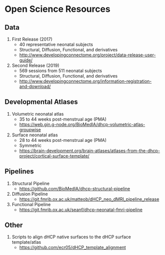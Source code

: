 # Open Science Resources

## Data
1. First Release (2017)
    - 40 representative neonatal subjects
    - Structural, Diffusion, Functional, and derivatives
    - http://www.developingconnectome.org/project/data-release-user-guide/
2. Second Release (2019)
    - 569 sessions from 511 neonatal subjects
    - Structural, Diffusion, Functional, and derivatives
    - http://www.developingconnectome.org/information-registration-and-download/

## Developmental Atlases
1. Volumetric neonatal atlas
    - 35 to 44 weeks post-menstrual age (PMA)
    - https://web.gin.g-node.org/BioMedIA/dhcp-volumetric-atlas-groupwise
2. Surface neonatal atlas
    - 28 to 44 weeks post-menstrual age (PMA)
    - Symmetric
    - https://brain-development.org/brain-atlases/atlases-from-the-dhcp-project/cortical-surface-template/
    
## Pipelines
1. Structural Pipeline
    - https://github.com/BioMedIA/dhcp-structural-pipeline
2. Diffusion Pipeline
    - https://git.fmrib.ox.ac.uk/matteob/dHCP_neo_dMRI_pipeline_release
3. Functional Pipeline
    - https://git.fmrib.ox.ac.uk/seanf/dhcp-neonatal-fmri-pipeline
    
## Other
1. Scripts to align dHCP native surfaces to the dHCP surface template/atlas
    - https://github.com/ecr05/dHCP_template_alignment
